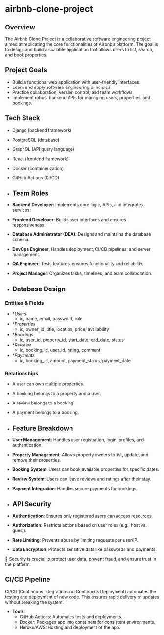 # airbnb-clone-project

## Overview
The Airbnb Clone Project is a collaborative software engineering project aimed at replicating the core functionalities of Airbnb’s platform. The goal is to design and build a scalable application that allows users to list, search, and book properties.  

## Project Goals
- Build a functional web application with user-friendly interfaces.
- Learn and apply software engineering principles.
- Practice collaboration, version control, and team workflows.
- Implement robust backend APIs for managing users, properties, and bookings.

## Tech Stack
- Django (backend framework)
- PostgreSQL (database)
- GraphQL (API query language)
- React (frontend framework)
- Docker (containerization)
- GitHub Actions (CI/CD)

- ## Team Roles

- **Backend Developer**: Implements core logic, APIs, and integrates services.
- **Frontend Developer**: Builds user interfaces and ensures responsiveness.
- **Database Administrator (DBA)**: Designs and maintains the database schema.
- **DevOps Engineer**: Handles deployment, CI/CD pipelines, and server management.
- **QA Engineer**: Tests features, ensures functionality and reliability.
- **Project Manager**: Organizes tasks, timelines, and team collaboration.

- ## Database Design

### Entities & Fields
- **Users*
  - id, name, email, password, role
- **Properties*
  - id, owner_id, title, location, price, availability
- **Bookings*
  - id, user_id, property_id, start_date, end_date, status
- **Reviews*
  - id, booking_id, user_id, rating, comment
- **Payments*
  - id, booking_id, amount, payment_status, payment_date

### Relationships
- A user can own multiple properties.
- A booking belongs to a property and a user.
- A review belongs to a booking.
- A payment belongs to a booking.

- ## Feature Breakdown

- **User Management**: Handles user registration, login, profiles, and authentication.
- **Property Management**: Allows property owners to list, update, and remove their properties.
- **Booking System**: Users can book available properties for specific dates.
- **Review System**: Users can leave reviews and ratings after their stay.
- **Payment Integration**: Handles secure payments for bookings.

- ## API Security

- **Authentication**: Ensures only registered users can access resources.
- **Authorization**: Restricts actions based on user roles (e.g., host vs. guest).
- **Rate Limiting**: Prevents abuse by limiting requests per user/IP.
- **Data Encryption**: Protects sensitive data like passwords and payments.

🔑 Security is crucial to protect user data, prevent fraud, and ensure trust in the platform.

## CI/CD Pipeline

CI/CD (Continuous Integration and Continuous Deployment) automates the testing and deployment of new code. This ensures rapid delivery of updates without breaking the system.

- **Tools**:
  - GitHub Actions: Automates tests and deployments.
  - Docker: Packages app into containers for consistent environments.
  - Heroku/AWS: Hosting and deployment of the app.
